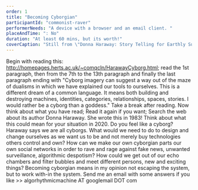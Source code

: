 ```yaml
---
order: 1
title: "Becoming Cyborgian"
participantId: "commonist-raver"
performerNeeds: "A device with a browser and an email client. "
placeAndTime: ": No"
duration: "At least 60 mins, but its worth!"
coverCaption: "Still from \"Donna Haraway: Story Telling for Earthly Survival\" by Fabrizio Terranova"
---
```


Begin with reading this: http://homepages.herts.ac.uk/~comqcln/HarawayCyborg.html; read the 1st paragraph, then from the 7th to the 13th paragraph and finally the last paragraph ending with "Cyborg imagery can suggest a way out of the maze of dualisms in which we have explained our tools to ourselves. This is a different dream of a common language. It means both building and destroying machines, identities, categories, relationships, spaces, stories. I would rather be a cyborg than a goddess." Take a break after reading. Now think about what you have read; Read it again if you want; Search the web about its author Donna Haraway. She wrote this in 1983! Think about what this could mean for your situation in 2020. Do you feel like a cyborg? Haraway says we are all cyborgs. What would we need to do to design and change ourselves as we want us to be and not merely buy technologies others control and own? How can we make our own cyborgian parts our own social networks in order to rave and rage against fake news, unwanted surveillance, algorithmic despotism? How could we get out of our echo chambers and filter bubbles and meet different persons, new and exciting things? Becoming cyborgian means in my opinion not  escaping the system, but to work with-in the system. Send me an email with some answers if you like >> algorhythmicmachine AT googlemail DOT com
